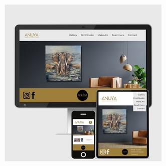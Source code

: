 ![alt text](https://github.com/Camdah77/anuya/blob/main/anuya/src/images/wireframes/responsive.jpg) 